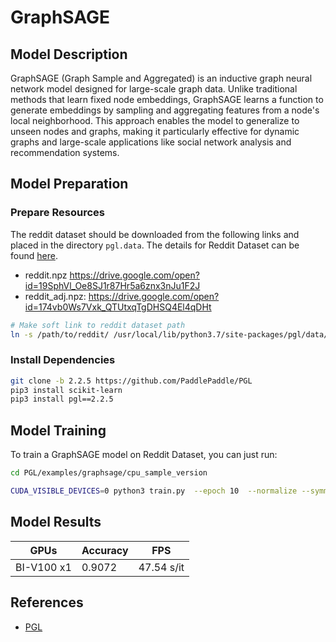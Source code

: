 # GraphSAGE

## Model Description

GraphSAGE (Graph Sample and Aggregated) is an inductive graph neural network model designed for large-scale graph data.
Unlike traditional methods that learn fixed node embeddings, GraphSAGE learns a function to generate embeddings by
sampling and aggregating features from a node's local neighborhood. This approach enables the model to generalize to
unseen nodes and graphs, making it particularly effective for dynamic graphs and large-scale applications like social
network analysis and recommendation systems.

## Model Preparation

### Prepare Resources

The reddit dataset should be downloaded from the following links and placed in the directory ```pgl.data```. The details
for Reddit Dataset can be found [here](https://cs.stanford.edu/people/jure/pubs/graphsage-nips17.pdf).

- reddit.npz <https://drive.google.com/open?id=19SphVl_Oe8SJ1r87Hr5a6znx3nJu1F2J>
- reddit_adj.npz: <https://drive.google.com/open?id=174vb0Ws7Vxk_QTUtxqTgDHSQ4El4qDHt>

```sh
# Make soft link to reddit dataset path
ln -s /path/to/reddit/ /usr/local/lib/python3.7/site-packages/pgl/data/
```

### Install Dependencies

```sh
git clone -b 2.2.5 https://github.com/PaddlePaddle/PGL
pip3 install scikit-learn
pip3 install pgl==2.2.5
```

## Model Training

To  train a GraphSAGE model on Reddit Dataset, you can just run:

```sh
cd PGL/examples/graphsage/cpu_sample_version

CUDA_VISIBLE_DEVICES=0 python3 train.py  --epoch 10  --normalize --symmetry
```

## Model Results

| GPUs       | Accuracy | FPS        |
|------------|----------|------------|
| BI-V100 x1 | 0.9072   | 47.54 s/it |

## References

- [PGL](https://github.com/PaddlePaddle/pgl)
